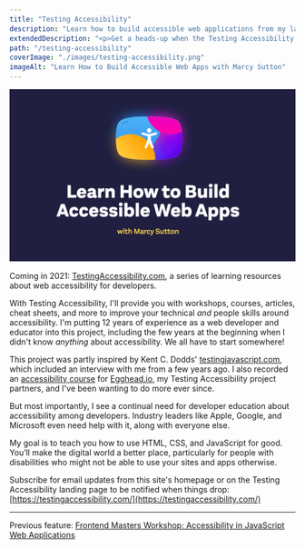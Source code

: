 ```yaml
---
title: "Testing Accessibility"
description: "Learn how to build accessible web applications from my latest initiative, launching in Early 2021. My goal is to teach you how to use HTML, CSS, and JavaScript for good."
extendedDescription: "<p>Get a heads-up when the Testing Accessibility Workshop launches by <a href='/#newsletter-signup'>subscribing for email updates</a>.</p>"
path: "/testing-accessibility"
coverImage: "./images/testing-accessibility.png"
imageAlt: "Learn How to Build Accessible Web Apps with Marcy Sutton"
---
```


<div class="floating-image width50">
    <img
        src="./images/testing-accessibility.png"
        alt="Learn How to Build Accessible Web Apps with Marcy Sutton"
    />
</div>

Coming in 2021: [TestingAccessibility.com](https://testingaccessibility.com), a series of learning resources about web accessibility for developers.

With Testing Accessibility, I'll provide you with workshops, courses, articles, cheat sheets, and more to improve your technical _and_ people skills around accessibility. I'm putting 12 years of experience as a web developer and educator into this project, including the few years at the beginning when I didn't know _anything_ about accessibility. We all have to start somewhere!

This project was partly inspired by Kent C. Dodds' [testingjavascript.com](https://testingjavascript.com), which included an interview with me from a few years ago. I also recorded an [accessibility course](https://egghead.io/courses/start-building-accessible-web-applications-today) for [Egghead.io](https://egghead.io), my Testing Accessibility project partners, and I've been wanting to do more ever since.

But most importantly, I see a continual need for developer education about accessibility among developers. Industry leaders like Apple, Google, and Microsoft even need help with it, along with everyone else.

My goal is to teach you how to use HTML, CSS, and JavaScript for good. You’ll make the digital world a better place, particularly for people with disabilities who might not be able to use your sites and apps otherwise.

Subscribe for email updates from this site's homepage or on the Testing Accessibility landing page to be notified when things drop: [https://testingaccessibility.com/](https://testingaccessibility.com/)

---

Previous feature: [Frontend Masters Workshop: Accessibility in JavaScript Web Applications](/frontend-masters-javascript-accessibility)
